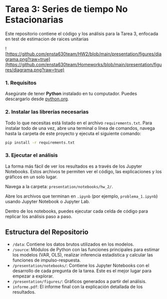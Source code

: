 # Tarea 3: Series de tiempo No Estacionarias

Este repositorio contiene el código y los análisis para la Tarea 3, enfocada en test de estimacion de raices unitarias

![https://github.com/ensta630team/HW2/blob/main/presentation/figures/diagrama.png?raw=true](https://github.com/ensta630team/Homeworks/blob/main/presentation/figures/diagrama.png?raw=true)

### 1. Requisitos

Asegúrate de tener **Python** instalado en tu computador. Puedes descargarlo desde [python.org](https://www.python.org/).

### 2. Instalar las librerías necesarias

Todo lo que necesitas está listado en el archivo `requirements.txt`. Para instalar todo de una vez, abre una terminal o línea de comandos, navega hasta la carpeta de este proyecto y ejecuta el siguiente comando:

```bash
pip install -r requirements.txt
```

### 3. Ejecutar el análisis

La forma más fácil de ver los resultados es a través de los Jupyter Notebooks. Estos archivos te permiten ver el código, las explicaciones y los gráficos en un solo lugar.

Navega a la carpeta: `presentation/notebooks/hw_2/`.

Abre los archivos que terminan en `.ipynb` (por ejemplo, `problema_1.ipynb`) usando Jupyter Notebook o Jupyter Lab.

Dentro de los notebooks, puedes ejecutar cada celda de código para replicar los análisis paso a paso.

## Estructura del Repositorio

  * `/data`: Contiene los datos brutos utilizados en los modelos.
  * `/source`: Módulos de Python con las funciones principales para estimar los modelos (VAR, OLS), realizar inferencia estadística y calcular las funciones de impulso-respuesta.
  * `/presentation/notebooks/`: Contiene los Jupyter Notebooks con el desarrollo de cada pregunta de la tarea. Este es el mejor lugar para empezar a explorar.
  * `/presentation/figures/`: Gráficos generados a partir del análisis.
  * `informe.pdf`: El informe final con la explicación detallada de los resultados.
